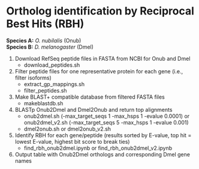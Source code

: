 # Ortholog identification by Reciprocal Best Hits (RBH)

**Species A:** *O. nubilalis* (Onub) <br>
**Species B:** *D. melanogaster* (Dmel)

  1) Download RefSeq peptide files in FASTA from NCBI for Onub and Dmel
     - download_peptides.sh
  2) Filter peptide files for one representative protein for each gene (i.e., filter isoforms)
     - extract_gp_mappings.sh
     - filter_peptides.sh
  3) Make BLAST+ compatible database from filtered FASTA files
     - makeblastdb.sh
  4) BLASTp Onub2Dmel and Dmel2Onub and return top alignments
     - onub2dmel.sh (-max_target_seqs 1 -max_hsps 1 -evalue 0.0001) or onub2dmel_v2.sh (-max_target_seqs 5 -max_hsps 1 -evalue 0.001)
     - dmel2onub.sh or dmel2onub_v2.sh
  5) Identify RBH for each gene/peptide (results sorted by E-value, top hit = lowest E-value, highest bit score to break ties)
     - find_rbh_onub2dmel.ipynb or find_rbh_onub2dmel_v2.ipynb 
  6) Output table with Onub2Dmel orthologs and corresponding Dmel gene names
